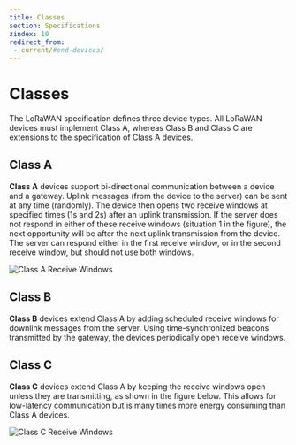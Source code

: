 ```yaml
---
title: Classes
section: Specifications
zindex: 10
redirect_from:
 - current/#end-devices/
---
```


# Classes

The LoRaWAN specification defines three device types. All LoRaWAN devices must implement Class A, whereas Class B and Class C are extensions to the specification of Class A devices.

## Class A

**Class A** devices support bi-directional communication between a device and a gateway. Uplink messages (from the device to the server) can be sent at any time (randomly). The device then opens two receive windows at specified times (1s and 2s) after an uplink transmission. If the server does not respond in either of these receive windows (situation 1 in the figure), the next opportunity will be after the next uplink transmission from the device. The server can respond either in the first receive window, or in the second receive window, but should not use both windows.

![Class A Receive Windows](rx-window.png)


## Class B

**Class B** devices extend Class A by adding scheduled receive windows for downlink messages from the server. Using time-synchronized beacons transmitted by the gateway, the devices periodically open receive windows.

## Class C

**Class C** devices extend Class A by keeping the receive windows open unless they are transmitting, as shown in the figure below. This allows for low-latency communication but is many times more energy consuming than Class A devices.

![Class C Receive Windows](rx-class-c.png)
